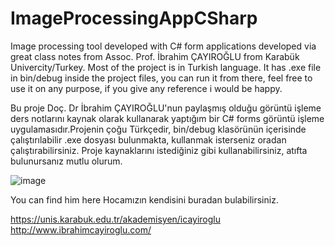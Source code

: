 # ImageProcessingAppCSharp
Image processing tool developed with C# form applications developed via great class notes from Assoc. Prof. İbrahim ÇAYIROĞLU from Karabük Univercity/Turkey. Most of the project is in Turkish language. It has .exe file in bin/debug inside the project files, you can run it from there, feel free to use it on any purpose, if you give any reference i would be happy.

Bu proje Doç. Dr İbrahim ÇAYIROĞLU'nun paylaşmış olduğu görüntü işleme ders notlarını kaynak olarak kullanarak yaptığım bir C# forms görüntü işleme uygulamasıdır.Projenin çoğu Türkçedir, bin/debug klasörünün içerisinde çalıştırılabilir .exe dosyası bulunmakta, kullanmak isterseniz oradan çalıştırabilirsiniz. Proje kaynaklarını istediğiniz gibi kullanabilirsiniz, atıfta bulunursanız mutlu olurum.

![image](https://github.com/omerburakozgur/ImageProcessingAppCSharp/assets/90705984/9a977708-8880-47ed-a639-1ea4d05b774e)

You can find him here
Hocamızın kendisini buradan bulabilirsiniz.

https://unis.karabuk.edu.tr/akademisyen/icayiroglu
http://www.ibrahimcayiroglu.com/
